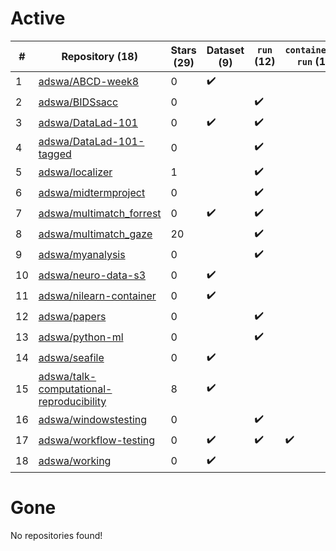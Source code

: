 # Active
| # | Repository (18) | Stars (29) | Dataset (9) | `run` (12) | `containers-run` (1) |
| --- | --- | --- | --- | --- | --- |
| 1 | [adswa/ABCD-week8](https://github.com/adswa/ABCD-week8) | 0 | :heavy_check_mark: |  |  |
| 2 | [adswa/BIDSsacc](https://github.com/adswa/BIDSsacc) | 0 |  | :heavy_check_mark: |  |
| 3 | [adswa/DataLad-101](https://github.com/adswa/DataLad-101) | 0 | :heavy_check_mark: | :heavy_check_mark: |  |
| 4 | [adswa/DataLad-101-tagged](https://github.com/adswa/DataLad-101-tagged) | 0 |  | :heavy_check_mark: |  |
| 5 | [adswa/localizer](https://github.com/adswa/localizer) | 1 |  | :heavy_check_mark: |  |
| 6 | [adswa/midtermproject](https://github.com/adswa/midtermproject) | 0 |  | :heavy_check_mark: |  |
| 7 | [adswa/multimatch_forrest](https://github.com/adswa/multimatch_forrest) | 0 | :heavy_check_mark: | :heavy_check_mark: |  |
| 8 | [adswa/multimatch_gaze](https://github.com/adswa/multimatch_gaze) | 20 |  | :heavy_check_mark: |  |
| 9 | [adswa/myanalysis](https://github.com/adswa/myanalysis) | 0 |  | :heavy_check_mark: |  |
| 10 | [adswa/neuro-data-s3](https://github.com/adswa/neuro-data-s3) | 0 | :heavy_check_mark: |  |  |
| 11 | [adswa/nilearn-container](https://github.com/adswa/nilearn-container) | 0 | :heavy_check_mark: |  |  |
| 12 | [adswa/papers](https://github.com/adswa/papers) | 0 |  | :heavy_check_mark: |  |
| 13 | [adswa/python-ml](https://github.com/adswa/python-ml) | 0 |  | :heavy_check_mark: |  |
| 14 | [adswa/seafile](https://github.com/adswa/seafile) | 0 | :heavy_check_mark: |  |  |
| 15 | [adswa/talk-computational-reproducibility](https://github.com/adswa/talk-computational-reproducibility) | 8 | :heavy_check_mark: |  |  |
| 16 | [adswa/windowstesting](https://github.com/adswa/windowstesting) | 0 |  | :heavy_check_mark: |  |
| 17 | [adswa/workflow-testing](https://github.com/adswa/workflow-testing) | 0 | :heavy_check_mark: | :heavy_check_mark: | :heavy_check_mark: |
| 18 | [adswa/working](https://github.com/adswa/working) | 0 | :heavy_check_mark: |  |  |

# Gone
No repositories found!
